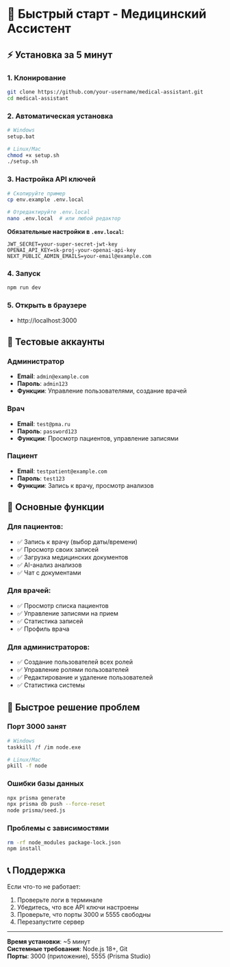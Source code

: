 # 🚀 Быстрый старт - Медицинский Ассистент

## ⚡ Установка за 5 минут

### 1. Клонирование
```bash
git clone https://github.com/your-username/medical-assistant.git
cd medical-assistant
```

### 2. Автоматическая установка
```bash
# Windows
setup.bat

# Linux/Mac
chmod +x setup.sh
./setup.sh
```

### 3. Настройка API ключей
```bash
# Скопируйте пример
cp env.example .env.local

# Отредактируйте .env.local
nano .env.local  # или любой редактор
```

**Обязательные настройки в `.env.local`:**
```env
JWT_SECRET=your-super-secret-jwt-key
OPENAI_API_KEY=sk-proj-your-openai-api-key
NEXT_PUBLIC_ADMIN_EMAILS=your-email@example.com
```

### 4. Запуск
```bash
npm run dev
```

### 5. Открыть в браузере
- http://localhost:3000

## 🔑 Тестовые аккаунты

### Администратор
- **Email**: `admin@example.com`
- **Пароль**: `admin123`
- **Функции**: Управление пользователями, создание врачей

### Врач
- **Email**: `test@pma.ru`
- **Пароль**: `password123`
- **Функции**: Просмотр пациентов, управление записями

### Пациент
- **Email**: `testpatient@example.com`
- **Пароль**: `test123`
- **Функции**: Запись к врачу, просмотр анализов

## 🏥 Основные функции

### Для пациентов:
- ✅ Запись к врачу (выбор даты/времени)
- ✅ Просмотр своих записей
- ✅ Загрузка медицинских документов
- ✅ AI-анализ анализов
- ✅ Чат с документами

### Для врачей:
- ✅ Просмотр списка пациентов
- ✅ Управление записями на прием
- ✅ Статистика записей
- ✅ Профиль врача

### Для администраторов:
- ✅ Создание пользователей всех ролей
- ✅ Управление ролями пользователей
- ✅ Редактирование и удаление пользователей
- ✅ Статистика системы

## 🔧 Быстрое решение проблем

### Порт 3000 занят
```bash
# Windows
taskkill /f /im node.exe

# Linux/Mac
pkill -f node
```

### Ошибки базы данных
```bash
npx prisma generate
npx prisma db push --force-reset
node prisma/seed.js
```

### Проблемы с зависимостями
```bash
rm -rf node_modules package-lock.json
npm install
```

## 📞 Поддержка

Если что-то не работает:
1. Проверьте логи в терминале
2. Убедитесь, что все API ключи настроены
3. Проверьте, что порты 3000 и 5555 свободны
4. Перезапустите сервер

---

**Время установки**: ~5 минут  
**Системные требования**: Node.js 18+, Git  
**Порты**: 3000 (приложение), 5555 (Prisma Studio)